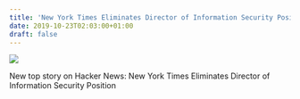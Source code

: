 ```yaml
---
title: 'New York Times Eliminates Director of Information Security Position'
date: 2019-10-23T02:03:00+01:00
draft: false
---
```


![](https://ifttt.com/images/no_image_card.png)  

New top story on Hacker News: New York Times Eliminates Director of Information Security Position